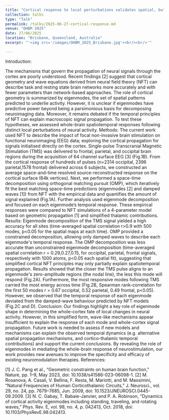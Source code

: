 ```yaml
---
title: "Cortical response to local perturbations validates spatial, but not temporal, neural field theory predictions"
collection: talks
type: "Talk"
permalink: /talks/2025-06-27-cortical-response.md
venue: "OHBM 2025"
date: 27/06/2025
location: "Brisbane, Queensland, Australia"
excerpt: "'<img src='/images/OHBM_2025_Brisbane.jpg'><br/><br/>'"

---
```


Introduction:

The mechanisms that govern the propagation of neural signals through the cortex are poorly understood. Recent findings [2] suggest that cortical geometry and wave equations derived from neural field theory (NFT) can describe task and resting state brain networks more accurately and with fewer parameters than network-based approaches. The role of cortical geometry is summarized by eigenmodes, the set of spatial patterns predicted to underlie activity. However, it is unclear if eigenmodes have predictive power beyond being a parsimonious basis for decomposing neuroimaging data. Moreover, it remains debated if the temporal principles of NFT can explain macroscopic signal propagation. To test these hypotheses, we assessed whole-brain spatiotemporal responses following distinct local perturbations of neural activity.
Methods:
The current work used NFT to describe the impact of focal non-invasive brain stimulation on functional neuroimaging (EEG) data; exploring the cortical propagation for signals initialised directly on the cortex. Single-pulse Transcranial Magnetic Stimulation (TMS) was delivered to frontal, parietal, and occipital brain regions during the acquisition of 64 channel surface EEG [3] (Fig.1B).
From the cortical response of hundreds of pulses (n=2314 occipital, 2396 parietal,1578 frontal) delivered across 6 subjects, we constructed an average space-and-time resolved source-reconstructed response on the cortical surface (64k vertices).  Next, we performed a space-time decomposition using orthogonal matching pursuit (OMP), which iteratively fit the best matching space-time predictions (eigenmodes [2] and damped waves [1]) from NFT with the empirical data and quantifies the amount of signal explained (Fig.1A). Further analysis used eigenmode decomposition and focused on each eigenmode’s temporal response. These empirical responses were compared to NFT simulations of a 4-parameter model based on geometric propagation [1] and simplified thalamic contributions.
Results:
Eigenmode decomposition of the TMS signal yielded a high accuracy for all sites (time-averaged spatial correlation r>0.9 with 500 modes, p<0.05 for the spatial maps at each time). OMP provided a constrained decomposition, allowing only damped waves to describe each eigenmode's temporal response. The OMP decomposition was less accurate than unconstrained eigenmode decomposition (time-averaged spatial correlation r = 0.29,0.27,0.15, for occipital, parietal, frontal signals, respectively with 1000 atoms, p<0.05 each spatial fit), suggesting that simplified cortical NFT principles may only partially explain spatiotemporal propagation. 
Results showed that the closer the TMS pulse aligns to an eigenmode's zero-amplitude regions (the nodal line), the less this mode will respond (Fig.2A). Furthermore, the most responsive modes following TMS carried the most energy across time (Fig.2B, Spearman rank-correlation for the first 50 modes r = 0.67 occipital, 0.52 parietal, 0.49 frontal, p<0.05). However, we observed that the temporal response of each eigenmode deviated from the damped-wave behaviour predicted by NFT models (Fig.2C and D).
Conclusion:
Our findings highlight a key role of eigenmode shape in determining the whole-cortex fate of local changes in neural activity. However, in this simplified form, wave-like mechanisms appear insufficient to explain the response of each mode and whole-cortex signal propagation. Future work is needed to assess if new models and mechanisms can explain the observed temporal dynamics (e.g. alternative spatial propagation mechanisms, and cortico-thalamic temporal contributions) and support the current conclusions. By revealing the role of eigenmodes in mediating the whole-brain response of neurostimulation, our work provides new avenues to improve the specificity and efficacy of existing neuromodulation therapies.
References: 

[1]	J. C. Pang et al., “Geometric constraints on human brain function,” Nature, pp. 1–9, May 2023, doi: 10.1038/s41586-023-06098-1.
[2]	M. Rosanova, A. Casali, V. Bellina, F. Resta, M. Mariotti, and M. Massimini, “Natural Frequencies of Human Corticothalamic Circuits,” J. Neurosci., vol. 29, no. 24, pp. 7679–7685, Jun. 2009, doi: 10.1523/JNEUROSCI.0445-09.2009.
[3]	N. C. Gabay, T. Babaie-Janvier, and P. A. Robinson, “Dynamics of cortical activity eigenmodes including standing, traveling, and rotating waves,” Phys. Rev. E, vol. 98, no. 4, p. 042413, Oct. 2018, doi: 10.1103/PhysRevE.98.042413.